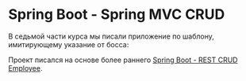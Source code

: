 # Spring Boot - Spring MVC CRUD

В седьмой части курса мы писали приложение по шаблону, имитирующему указание от босса:

Проект писался на основе более раннего 
[Spring Boot - REST CRUD Employee](https://github.com/AlesiaSherstneva/spring-hibernate-for-beginners/tree/master/04-spring-boot-rest-crud-employee). 